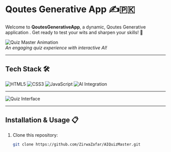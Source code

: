 # Qoutes Generative App ✍🇵🇰

Welcome to **QoutesGenerativeApp**, a dynamic, Qoutes Generative application . Get ready to test your wits and sharpen your skills! 🚀

![Quiz Master Animation](https://media.giphy.com/media/3o7abKhOpu0NwenH3O/giphy.gif)  
*An engaging quiz experience with interactive AI!*


---

## Tech Stack 🛠️

![HTML5](https://img.shields.io/badge/HTML5-red?style=for-the-badge&logo=html5)
![CSS3](https://img.shields.io/badge/CSS3-blue?style=for-the-badge&logo=css3)
![JavaScript](https://img.shields.io/badge/JavaScript-yellow?style=for-the-badge&logo=javascript)
![AI Integration](https://img.shields.io/badge/AI-Integration-purple?style=for-the-badge&logo=artificial-intelligence)

---



![Quiz Interface](https://via.placeholder.com/800x400?text=Quiz+Interface+Preview)

---

## Installation & Usage 📋

1. Clone this repository:
   ```bash
   git clone https://github.com/ZirwaZafar/AIQuizMaster.git
